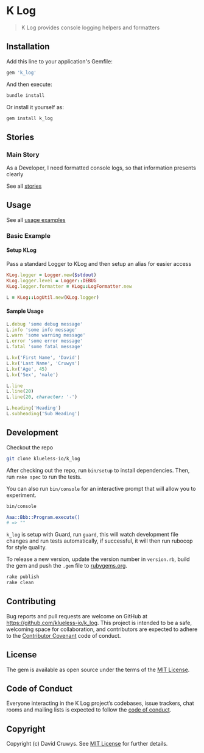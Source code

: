 # K Log

> K Log provides console logging helpers and formatters

## Installation

Add this line to your application's Gemfile:

```ruby
gem 'k_log'
```

And then execute:

```bash
bundle install
```

Or install it yourself as:

```bash
gem install k_log
```

## Stories

### Main Story

As a Developer, I need formatted console logs, so that information presents clearly

See all [stories](./STORIES.md)

## Usage

See all [usage examples](./USAGE.md)

### Basic Example

#### Setup KLog

Pass a standard Logger to KLog and then setup an alias for easier access

```ruby
KLog.logger = Logger.new($stdout)
KLog.logger.level = Logger::DEBUG
KLog.logger.formatter = KLog::LogFormatter.new

L = KLog::LogUtil.new(KLog.logger)
```

#### Sample Usage

```ruby
L.debug 'some debug message'
L.info 'some info message'
L.warn 'some warning message'
L.error 'some error message'
L.fatal 'some fatal message'

L.kv('First Name', 'David')
L.kv('Last Name', 'Cruwys')
L.kv('Age', 45)
L.kv('Sex', 'male')

L.line
L.line(20)
L.line(20, character: '-')

L.heading('Heading')
L.subheading('Sub Heading')
```

## Development

Checkout the repo

```bash
git clone klueless-io/k_log
```

After checking out the repo, run `bin/setup` to install dependencies. Then, run `rake spec` to run the tests.

You can also run `bin/console` for an interactive prompt that will allow you to experiment.

```bash
bin/console

Aaa::Bbb::Program.execute()
# => ""
```

`k_log` is setup with Guard, run `guard`, this will watch development file changes and run tests automatically, if successful, it will then run rubocop for style quality.

To release a new version, update the version number in `version.rb`, build the gem and push the `.gem` file to [rubygems.org](https://rubygems.org).

```bash
rake publish
rake clean
```

## Contributing

Bug reports and pull requests are welcome on GitHub at https://github.com/klueless-io/k_log. This project is intended to be a safe, welcoming space for collaboration, and contributors are expected to adhere to the [Contributor Covenant](http://contributor-covenant.org) code of conduct.

## License

The gem is available as open source under the terms of the [MIT License](https://opensource.org/licenses/MIT).

## Code of Conduct

Everyone interacting in the K Log project’s codebases, issue trackers, chat rooms and mailing lists is expected to follow the [code of conduct](https://github.com/klueless-io/k_log/blob/master/CODE_OF_CONDUCT.md).

## Copyright

Copyright (c) David Cruwys. See [MIT License](LICENSE.txt) for further details.

